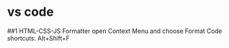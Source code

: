 # vs code

##1 HTML-CSS-JS Formatter
open Context Menu and choose Format Code
shortcuts: Alt+Shift+F



